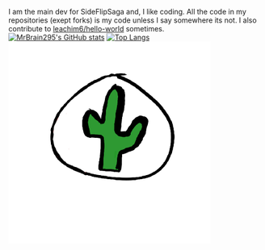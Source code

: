 I am the main dev for SideFlipSaga and, I like coding. All the code in my repositories (exept forks) is my code unless I say somewhere its not.
I also contribute to [leachim6/hello-world](https://github.com/leachim6/hello-world) sometimes.
<br/>
[![MrBrain295's GitHub stats](https://github-readme-stats.vercel.app/api?username=MrBrain295)](https://github.com/anuraghazra/github-readme-stats)
[![Top Langs](https://github-readme-stats.vercel.app/api/top-langs/?username=MrBrain295)](https://github.com/anuraghazra/github-readme-stats)
![My Profile Picture](pfp.png)
